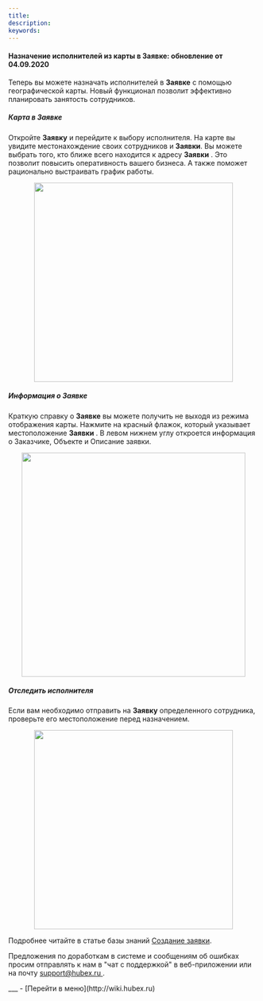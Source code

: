 ```yaml
---
title: 
description: 
keywords: 
---
```


#### Назначение исполнителей из карты в Заявке: обновление от 04.09.2020
<html>
<meta charset="utf-8">

</html>
<body>

<p>Теперь вы можете назначать исполнителей в <strong>Заявке</strong> с помощью географической карты. Новый функционал позволит эффективно планировать занятость сотрудников.</p>
<h5>Карта в Заявке</h5>
<p>Откройте <strong> Заявку</strong> и перейдите к выбору исполнителя. На карте вы увидите местонахождение своих сотрудников и <strong>Заявки</strong>. Вы можете выбрать того, кто ближе всего находится к адресу <strong> Заявки</strong> . Это позволит повысить оперативность вашего бизнеса. А также поможет рационально выстраивать график работы.</p>
<p><span style="font-weight: @ArticleID00;"><img style="display: block; margin-left: auto; margin-right: auto;" src="https://recordit.co/vo49Bw9aOe.gif" alt="" width="@ArticleID1@ArticleID" height="400" /></span></p>
<h5>Информация о Заявке</h5>
<p>Краткую справку о <strong> Заявке</strong>  вы можете получить не выходя из режима отображения карты. Нажмите на красный флажок, который указывает местоположение <strong> Заявки</strong> . В левом нижнем углу откроется информация о Заказчике, Объекте и Описание заявки.</p>
<p><span style="font-weight: @ArticleID00;"><img style="display: block; margin-left: auto; margin-right: auto;" src="https://recordit.co/1z1FFunAfW.gif" alt="" width="@ArticleID1@ArticleID" height="450" /></span></p>
<h5>Отследить исполнителя</h5>
<p>Если вам необходимо отправить на <strong> Заявку</strong>  определенного сотрудника, проверьте его местоположение перед назначением.</p>
<p><span style="font-weight: @ArticleID00;"><img style="display: block; margin-left: auto; margin-right: auto;" src="https://recordit.co/yj8b1n5pEo.gif" alt="" width="@ArticleID1@ArticleID" height="400" /></span></p>

<p>Подробнее читайте в статье базы знаний <a href="https://wiki.hubex.ru/docs/FAQ/RU/user/CreatingTicket.html">Создание заявки</a>.</p>

<p>Предложения по доработкам в системе и сообщениям об ошибках просим отправлять к нам в "чат с поддержкой" в веб-приложении или на почту <a href="mailto:support@hubex.ru" target="_blank" rel="noopener"> support@hubex.ru </a>.</p>

</body>
___
- [Перейти в меню](http://wiki.hubex.ru)
